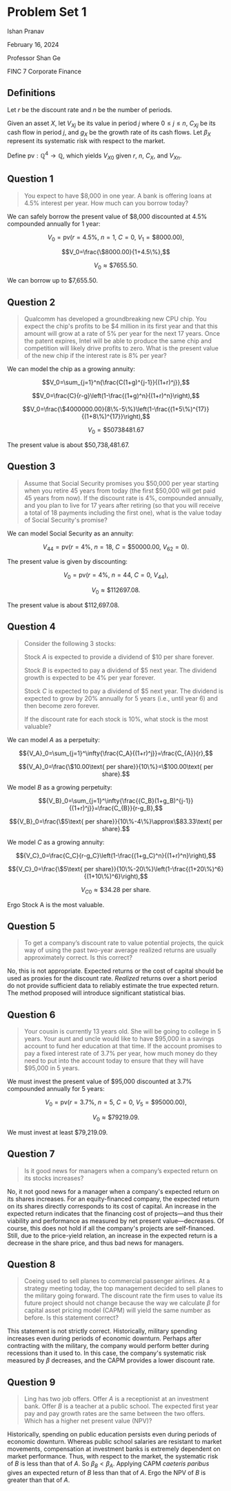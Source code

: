 # Problem Set 1

Ishan Pranav

February 16, 2024

Professor Shan Ge

FINC 7 Corporate Finance

## Definitions

Let $r$ be the discount rate and $n$ be the number of periods.

Given an asset $X$, let ${V_X}_j$ be its value in period $j$ where $0\leq j\leq
n$, ${C_X}_j$ be its cash flow in period $j$, and $g_X$ be the growth rate of
its cash flows. Let $\beta_X$ represent its systematic risk with respect to the
market.

Define $\mathrm{pv}:\mathbb{Q}^4\to\mathbb{Q}$, which yields ${V_X}_0$ given
$r$, $n$, $C_X$, and ${V_X}_n$.

## Question 1

> You expect to have \$8,000 in one year. A bank is offering loans at 4.5\%
> interest per year. How much can you borrow today?

We can safely borrow the present value of \$8,000 discounted at 4.5\% compounded
annually for 1 year:

$$V_0=\mathrm{pv}(r=4.5\%,~n=1,~C=0,~V_1=\$8000.00),$$

$$V_0=\frac{\$8000.00}{1+4.5\%},$$

$$V_0\approx\$7655.50.$$

We can borrow up to \$7,655.50.

## Question 2

> Qualcomm has developed a groundbreaking new CPU chip. You expect the chip's
> profits to be \$4 million in its first year and that this amount will grow at
> a rate of 5\% per year for the next 17 years. Once the patent expires, Intel
> will be able to produce the same chip and competition will likely drive
> profits to zero. What is the present value of the new chip if the interest
> rate is 8\% per year?

We can model the chip as a growing annuity:

$$V_0=\sum_{j=1}^n{\frac{C(1+g)^{j-1}}{(1+r)^j}},$$

$$V_0=\frac{C}{r-g}\left(1-\frac{(1+g)^n}{(1+r)^n}\right),$$

$$V_0=\frac{\$4000000.00}{8\%-5\%}\left(1-\frac{(1+5\%)^{17}}{(1+8\%)^{17}}\right),$$

$$V_0=\$50738481.67$$

The present value is about $50,738,481.67.

## Question 3

> Assume that Social Security promises you $50,000 per year starting when you
> retire 45 years from today (the first $50,000 will get paid 45 years from
> now). If the discount rate is 4%, compounded annually, and you plan to live
> for 17 years after retiring (so that you will receive a total of 18 payments
> including the first one), what is the value today of Social Security's
> promise?

We can model Social Security as an annuity:

$$V_{44}=\mathrm{pv}(r=4\%,~n=18,~C=\$50000.00,~V_{62}=0).$$

The present value is given by discounting:

$$V_0=\mathrm{pv}(r=4\%,~n=44,~C=0,~V_{44}),$$

$$V_0\approx\$112697.08.$$

The present value is about \$112,697.08.

## Question 4

> Consider the following 3 stocks:
>
> Stock $A$ is expected to provide a dividend of \$10 per share forever.
>
> Stock $B$ is expected to pay a dividend of \$5 next year. The dividend growth
> is expected to be 4\% per year forever.
>
> Stock $C$ is expected to pay a dividend of \$5 next year. The dividend is
> expected to grow by 20\% annually for 5 years (i.e., until year 6) and then
> become zero forever.
>
> If the discount rate for each stock is 10\%, what stock is the most valuable?

We can model $A$ as a perpetuity:

$${V_A}_0=\sum_{j=1}^\infty{\frac{C_A}{(1+r)^j}}=\frac{C_{A}}{r},$$

$${V_A}_0=\frac{\$10.00\text{ per share}}{10\%}=\$100.00\text{ per share}.$$

We model $B$ as a growing perpetuity:

$${V_B}_0=\sum_{j=1}^\infty{\frac{{C_B}(1+g_B)^{j-1}}{(1+r)^j}}=\frac{C_{B}}{r-g_B},$$

$${V_B}_0=\frac{\$5\text{ per share}}{10\%-4\%}\approx\$83.33\text{ per share}.$$

We model $C$ as a growing annuity:

$${V_C}_0=\frac{C_C}{r-g_C}\left(1-\frac{(1+g_C)^n}{(1+r)^n}\right),$$

$${V_C}_0=\frac{\$5\text{ per share}}{10\%-20\%}\left(1-\frac{(1+20\%)^6}{(1+10\%)^6}\right),$$

$${V_C}_0\approx\$34.28\text{ per share}.$$

Ergo Stock A is the most valuable.

## Question 5

> To get a company’s discount rate to value potential projects, the quick way of
> using the past two-year average realized returns are usually approximately
> correct. Is this correct?

No, this is not appropriate. Expected returns or the cost of capital should be
used as proxies for the discount rate. _Realized_ returns over a short period do
not provide sufficient data to reliably estimate the true expected return. The
method proposed will introduce significant statistical bias.

## Question 6

> Your cousin is currently 13 years old. She will be going to college in 5
> years. Your aunt and uncle would like to have $95,000 in a savings account to
> fund her education at that time. If the account promises to pay a fixed
> interest rate of 3.7% per year, how much money do they need to put into the
> account today to ensure that they will have $95,000 in 5 years.

We must invest the present value of $95,000 discounted at 3.7% compounded
annually for 5 years:

$$V_0=\mathrm{pv}(r=3.7\%,~n=5,~C=0,~V_5=\$95000.00),$$

$$V_0\approx\$79219.09.$$

We must invest at least \$79,219.09.

## Question 7

> Is it good news for managers when a company’s expected return on its stocks
> increases?

No, it not good news for a manager when a company's expected return on its
shares increases. For an equity-financed company, the expected return on its
shares directly corresponds to its cost of capital. An increase in the expected
return indicates that the financing cost of projects—and thus their viability
and performance as measured by net present value—decreases. Of course, this does
not hold if all the company's projects are self-financed. Still, due to the
price-yield relation, an increase in the expected return is a decrease in the
share price, and thus bad news for managers.

## Question 8

> Coeing used to sell planes to commercial passenger airlines. At a strategy
> meeting today, the top management decided to sell planes to the military going
> forward. The discount rate the firm uses to value its future project should
> not change because the way we calculate $\beta$ for capital asset pricing
> model (CAPM) will yield the same number as before. Is this statement correct?

This statement is not strictly correct. Historically, military spending
increases even during periods of economic downturn. Perhaps after contracting
with the military, the company would perform better during recessions than it
used to. In this case, the company's systematic risk measured by $\beta$
decreases, and the CAPM provides a lower discount rate.

## Question 9

> Ling has two job offers. Offer $A$ is a receptionist at an investment bank.
> Offer $B$ is a teacher at a public school. The expected first year pay and pay
> growth rates are the same between the two offers. Which has a higher net
> present value (NPV)?

Historically, spending on public education persists even during periods of
economic downturn. Whereas public school salaries are resistant to market
movements, compensation at investment banks is extremely dependent on market
performance.  Thus, with respect to the market, the systematic risk of $B$ is
less than that of $A$. So $\beta_B<\beta_A$. Applying CAPM _caeteris paribus_
gives an expected return of $B$ less than that of $A$. Ergo the NPV of $B$ is
greater than that of $A$.
